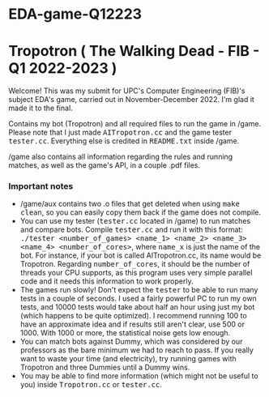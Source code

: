 # EDA-game-Q12223

<h1>
  Tropotron ( The Walking Dead - FIB - Q1 2022-2023 )
</h1>


Welcome! This was my submit for UPC's Computer Engineering (FIB)'s subject EDA's game, carried out in November-December 2022. I'm glad it made it to the final.

Contains my bot (Tropotron) and all required files to run the game in /game. Please note that I just made <tt>AITropotron.cc</tt> and the game tester <tt>tester.cc</tt>. Everything else is credited in <tt>README.txt</tt> inside /game.

/game also contains all information regarding the rules and running matches, as well as the game's API, in a couple .pdf files.


<h3> Important notes </h3>

- /game/aux contains two .o files that get deleted when using <tt>make clean</tt>, so you can easily copy them back if the game does not compile.
- You can use my tester (<tt>tester.cc</tt> located in /game) to run matches and compare bots. Compile <tt>tester.cc</tt> and run it with this format: <tt>./tester <number_of_games> <name_1> <name_2> <name_3> <name_4> <number_of_cores></tt>, where <tt>name_x</tt> is just the name of the bot. For instance, if your bot is called AITropotron.cc, its name would be Tropotron. Regarding <tt>number_of_cores</tt>, it should be the number of threads your CPU supports, as this program uses very simple parallel code and it needs this information to work properly.
- The games run slowly! Don't expect the <tt>tester</tt> to be able to run many tests in a couple of seconds. I used a fairly powerful PC to run my own tests, and 10000 tests would take about half an hour using just my bot (which happens to be quite optimized). I recommend running 100 to have an approximate idea and if results still aren't clear, use 500 or 1000. With 1000 or more, the statistical noise gets low enough.
- You can match bots against Dummy, which was considered by our professors as the bare minimum we had to reach to pass. If you really want to waste your time (and electricity), try running games with Tropotron and three Dummies until a Dummy wins.
- You may be able to find more information (which might not be useful to you) inside <tt>Tropotron.cc</tt> or <tt>tester.cc</tt>.
